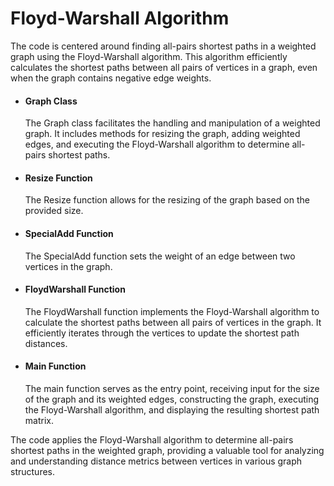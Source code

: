 # Floyd-Warshall Algorithm

The code is centered around finding all-pairs shortest paths in a weighted graph using the Floyd-Warshall algorithm. This algorithm efficiently calculates the shortest paths between all pairs of vertices in a graph, even when the graph contains negative edge weights.

* #### Graph Class
  The Graph class facilitates the handling and manipulation of a weighted graph. It includes methods for resizing the graph, adding weighted edges, and executing the Floyd-Warshall algorithm to determine all-pairs shortest paths.

* #### Resize Function
  The Resize function allows for the resizing of the graph based on the provided size.

* #### SpecialAdd Function
  The SpecialAdd function sets the weight of an edge between two vertices in the graph.

* #### FloydWarshall Function
  The FloydWarshall function implements the Floyd-Warshall algorithm to calculate the shortest paths between all pairs of vertices in the graph. It efficiently iterates through the vertices to update the shortest path distances.

* #### Main Function
  The main function serves as the entry point, receiving input for the size of the graph and its weighted edges, constructing the graph, executing the Floyd-Warshall algorithm, and displaying the resulting shortest path matrix.

The code applies the Floyd-Warshall algorithm to determine all-pairs shortest paths in the weighted graph, providing a valuable tool for analyzing and understanding distance metrics between vertices in various graph structures.
